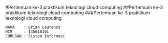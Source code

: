 #Pertemuan ke-3 praktikum teknologi cloud computing
##Pertemuan ke-3 praktikum teknologi cloud computing
###Pertemuan ke-3 praktikum teknologi cloud computing

	NAMA	: Brian Laurensz
	NIM		: 135610101
	JURUSAN	: Sistem Informasi

